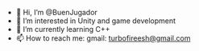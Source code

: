 - 👋 Hi, I’m @BuenJugador
- 👀 I’m interested in Unity and game development
- 🌱 I’m currently learning C++
- 📫 How to reach me: gmail: turbofireesh@gmail.com
